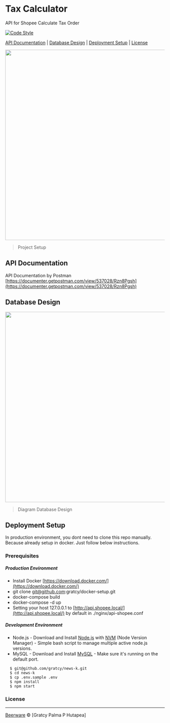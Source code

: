 # Tax Calculator
API for Shopee Calculate Tax Order

[![Code Style](https://img.shields.io/badge/code%20style-standard-green.svg)](https://github.com/feross/standard)

[API Documentation](#api-documentation) |
[Database Design](#database-design) |
[Deployment Setup](#deployment-setup) |
[License](#license)

<p>
  <img src="https://statik.tempo.co/data/2018/05/30/id_708937/708937_720.jpg" width="600">
  <blockquote>
  Project Setup
  </blockquote>
</p>


## API Documentation
API Documentation by Postman
[https://documenter.getpostman.com/view/537028/Rzn8Pgsh](https://documenter.getpostman.com/view/537028/Rzn8Pgsh)

## Database Design

<p>
  <img src="https://raw.github.com/gratcy/tax-calc/dev/diagram_db.png" width="600">
  <blockquote>
  Diagram Database Design
  </blockquote>
</p>

## Deployment Setup
In production environment, you dont need to clone this repo manually. Because already setup in docker. Just follow below instructions.

### Prerequisites
##### Production Environment
- Install Docker [https://download.docker.com/](https://download.docker.com/)
- git clone git@github.com:gratcy/docker-setup.git
- docker-compose build
- docker-compose -d up
- Setting your host 127.0.0.1 to [http://api.shopee.local/](http://api.shopee.local/) by default in ./nginx/api-shopee.conf

##### Development Environment
- Node.js - Download and Install [Node.js](https://nodejs.org/en/) with [NVM](https://github.com/creationix/nvm) (Node Version Manager) - Simple bash script to manage multiple active node.js versions.
- MySQL - Download and Install [MySQL](https://www.mysql.com/downloads/) - Make sure it's running on the default port.

```
  $ git@github.com/gratcy/news-k.git
  $ cd news-k
  $ cp .env.sample .env
  $ npm install
  $ npm start
```

### License
----

[Beerware](https://en.wikipedia.org/wiki/Beerware "Beerware") © [Gratcy Palma P Hutapea]